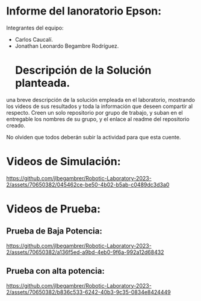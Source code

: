 # Informe del lanoratorio Epson:

Integrantes del equipo:
- Carlos Caucalí.
- Jonathan Leonardo Begambre Rodríguez.
  # Descripción de la Solución planteada.

  
una breve descripción de la solución empleada en el laboratorio, mostrando los videos de sus resultados y toda la información que deseen compartir al respecto. Creen un solo repositorio por grupo de trabajo, y suban en el entregable los nombres de su grupo, y el enlace al readme del repositorio creado.

No olviden que todos deberán subir la actividad para que esta cuente.


  #  Videos de Simulación:

  https://github.com/jlbegambrer/Robotic-Laboratory-2023-2/assets/70650382/045462ce-be50-4b02-b5ab-c0489dc3d3a0









  # Videos de Prueba:




## Prueba de Baja Potencia:

https://github.com/jlbegambrer/Robotic-Laboratory-2023-2/assets/70650382/a136f5ed-a9bd-4eb0-9f6a-992a12d68432
  
## Prueba con alta potencia:

https://github.com/jlbegambrer/Robotic-Laboratory-2023-2/assets/70650382/b836c533-6242-40b3-9c35-0834e8424449



  
